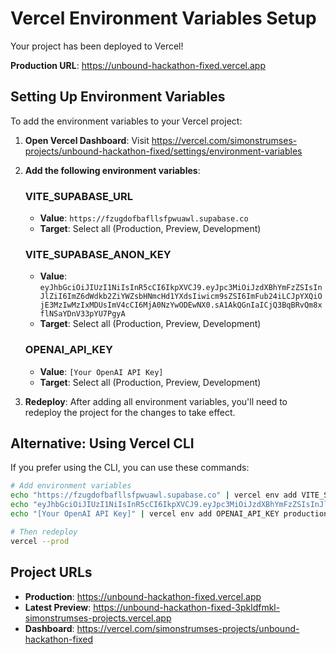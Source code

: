 # Vercel Environment Variables Setup

Your project has been deployed to Vercel! 

**Production URL**: https://unbound-hackathon-fixed.vercel.app

## Setting Up Environment Variables

To add the environment variables to your Vercel project:

1. **Open Vercel Dashboard**: 
   Visit https://vercel.com/simonstrumses-projects/unbound-hackathon-fixed/settings/environment-variables

2. **Add the following environment variables**:

   ### VITE_SUPABASE_URL
   - **Value**: `https://fzugdofbafllsfpwuawl.supabase.co`
   - **Target**: Select all (Production, Preview, Development)

   ### VITE_SUPABASE_ANON_KEY
   - **Value**: `eyJhbGciOiJIUzI1NiIsInR5cCI6IkpXVCJ9.eyJpc3MiOiJzdXBhYmFzZSIsInJlZiI6ImZ6dWdkb2ZiYWZsbHNmcHd1YXdsIiwicm9sZSI6ImFub24iLCJpYXQiOjE3MzIwMzIxMDUsImV4cCI6MjA0NzYwODEwNX0.sA1AkQGnIaICjQ3BqBRvQm8xflNSaYDnV33pYU7PgyA`
   - **Target**: Select all (Production, Preview, Development)

   ### OPENAI_API_KEY
   - **Value**: `[Your OpenAI API Key]`
   - **Target**: Select all (Production, Preview, Development)

3. **Redeploy**: After adding all environment variables, you'll need to redeploy the project for the changes to take effect.

## Alternative: Using Vercel CLI

If you prefer using the CLI, you can use these commands:

```bash
# Add environment variables
echo "https://fzugdofbafllsfpwuawl.supabase.co" | vercel env add VITE_SUPABASE_URL production
echo "eyJhbGciOiJIUzI1NiIsInR5cCI6IkpXVCJ9.eyJpc3MiOiJzdXBhYmFzZSIsInJlZiI6ImZ6dWdkb2ZiYWZsbHNmcHd1YXdsIiwicm9sZSI6ImFub24iLCJpYXQiOjE3MzIwMzIxMDUsImV4cCI6MjA0NzYwODEwNX0.sA1AkQGnIaICjQ3BqBRvQm8xflNSaYDnV33pYU7PgyA" | vercel env add VITE_SUPABASE_ANON_KEY production
echo "[Your OpenAI API Key]" | vercel env add OPENAI_API_KEY production

# Then redeploy
vercel --prod
```

## Project URLs

- **Production**: https://unbound-hackathon-fixed.vercel.app
- **Latest Preview**: https://unbound-hackathon-fixed-3pkldfmkl-simonstrumses-projects.vercel.app
- **Dashboard**: https://vercel.com/simonstrumses-projects/unbound-hackathon-fixed